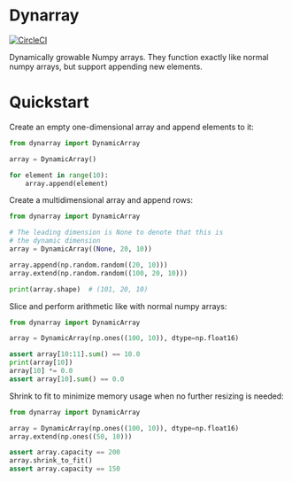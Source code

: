 # Dynarray

[![CircleCI](https://circleci.com/gh/maciejkula/dynarray.svg?style=svg)](https://circleci.com/gh/maciejkula/dynarray)


Dynamically growable Numpy arrays. They function exactly like normal numpy arrays, but support appending new elements.

# Quickstart

Create an empty one-dimensional array and append elements to it:

```python
from dynarray import DynamicArray

array = DynamicArray()

for element in range(10):
    array.append(element)
```

Create a multidimensional array and append rows:

```python
from dynarray import DynamicArray

# The leading dimension is None to denote that this is
# the dynamic dimension
array = DynamicArray((None, 20, 10))

array.append(np.random.random((20, 10)))
array.extend(np.random.random((100, 20, 10)))

print(array.shape)  # (101, 20, 10)
```

Slice and perform arithmetic like with normal numpy arrays:

```python
from dynarray import DynamicArray

array = DynamicArray(np.ones((100, 10)), dtype=np.float16)

assert array[10:11].sum() == 10.0
print(array[10])
array[10] *= 0.0
assert array[10].sum() == 0.0
```

Shrink to fit to minimize memory usage when no further resizing is needed:

```python
from dynarray import DynamicArray

array = DynamicArray(np.ones((100, 10)), dtype=np.float16)
array.extend(np.ones((50, 10)))

assert array.capacity == 200
array.shrink_to_fit()
assert array.capacity == 150
```
